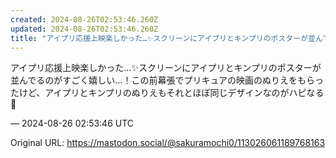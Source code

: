 ```yaml
---
created: 2024-08-26T02:53:46.260Z
updated: 2024-08-26T02:53:46.260Z
title: "アイプリ応援上映楽しかった…✨️スクリーンにアイプリとキンプリのポスターが並んで[...]"
---
```


<p>アイプリ応援上映楽しかった…✨️スクリーンにアイプリとキンプリのポスターが並んでるのがすごく嬉しい…！この前幕張でプリキュアの映画のぬりえをもらったけど、アイプリとキンプリのぬりえもそれとほぼ同じデザインなのがハピなる💖</p>

&mdash; 2024-08-26 02:53:46 UTC

Original URL: https://mastodon.social/@sakuramochi0/113026061189768163
